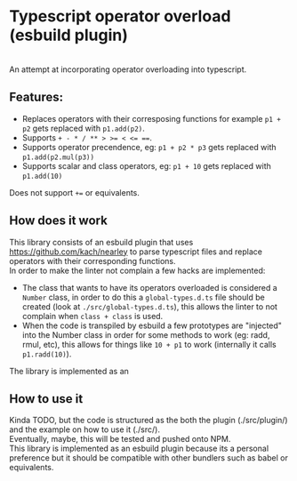 # Typescript operator overload (esbuild plugin)
<br>
An attempt at incorporating operator overloading into typescript.

## Features:
* Replaces operators with their corresposing functions for example `p1 + p2` gets replaced with `p1.add(p2)`.
* Supports `+ - * / ** > >= < <= ==`.
* Supports operator precendence, eg: `p1 + p2 * p3` gets replaced with `p1.add(p2.mul(p3))`
* Supports scalar and class operators, eg: `p1 + 10` gets replaced with `p1.add(10)`

Does not support `+=` or equivalents.

## How does it work
This library consists of an esbuild plugin that uses https://github.com/kach/nearley to parse typescript files and replace operators with their corresponding functions.
<br>
In order to make the linter not complain a few hacks are implemented:
* The class that wants to have its operators overloaded is considered a `Number` class, in order to do this a `global-types.d.ts` file should be created (look at `./src/global-types.d.ts`), this allows the linter to not complain when `class + class` is used.
* When the code is transpiled by esbuild a few prototypes are "injected" into the Number class in order for some methods to work (eg: radd, rmul, etc), this allows for things like `10 + p1` to work (internally it calls `p1.radd(10)`).

The library is implemented as an 

## How to use it
Kinda TODO, but the code is structured as the both the plugin (./src/plugin/) and the example on how to use it (./src/).
<br>
Eventually, maybe, this will be tested and pushed onto NPM.
<br>
This library is implemented as an esbuild plugin because its a personal preference but it should be compatible with other bundlers such as babel or equivalents.